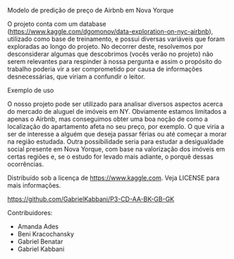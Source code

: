 Modelo de predição de preço de Airbnb em Nova Yorque

O projeto conta com um database (https://www.kaggle.com/dgomonov/data-exploration-on-nyc-airbnb), utilizado como base de treinamento, e possui diversas variáveis que foram exploradas ao longo do projeto. No decorrer deste, resolvemos por desconsiderar algumas que descobrimos (vocês verão no projeto) não serem relevantes para respinder à nossa pergunta e assim o propósito do trabalho poderia vir a ser comprometido por causa de informações desnecessárias, que viriam a confundir o leitor.

Exemplo de uso

O nosso projeto pode ser utilizado para analisar diversos aspectos acerca do mercado de aluguel de imóveis em NY. Obviamente estamos limitados a apenas o Airbnb, mas conseguimos obter uma boa noção de como a localização do apartamento afeta no seu preço, por exemplo. O que viria a ser de interesse a alguém que deseja passar férias ou até começar a morar na região estudada. Outra possibilidade seria para  estudar a desigualdade social presente em Nova Yorque, com base na valorização dos imóveis em certas regiões e, se o estudo for levado mais adiante, o porquê dessas ocorrências.

Distribuído sob a licença de https://www.kaggle.com. Veja LICENSE para mais informações.

https://github.com/GabrielKabbani/P3-CD-AA-BK-GB-GK

Contribuidores:
- Amanda Ades
- Beni Kracochansky
- Gabriel Benatar
- Gabriel Kabbani
